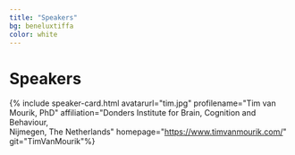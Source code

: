 ```yaml
---
title: "Speakers"
bg: beneluxtiffa
color: white
---
```


<a id="speakers"></a>

# Speakers

<a name="tim"></a>

{% include speaker-card.html avatarurl="tim.jpg" profilename="Tim van Mourik, PhD"  affiliation="Donders Institute for Brain, Cognition and Behaviour,<br> Nijmegen, The Netherlands" homepage="https://www.timvanmourik.com/" git="TimVanMourik"%}
